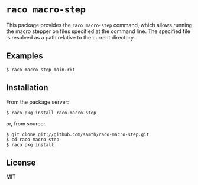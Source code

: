 # `raco macro-step`

This package provides the `raco macro-step` command, which allows
running the macro stepper on files specified at the command line. The
specified file is resolved as a path relative to the current
directory.

## Examples

```
$ raco macro-step main.rkt
```

## Installation

From the package server:

```
$ raco pkg install raco-macro-step
```

or, from source:

```
$ git clone git://github.com/samth/raco-macro-step.git
$ cd raco-macro-step
$ raco pkg install
```

## License

MIT